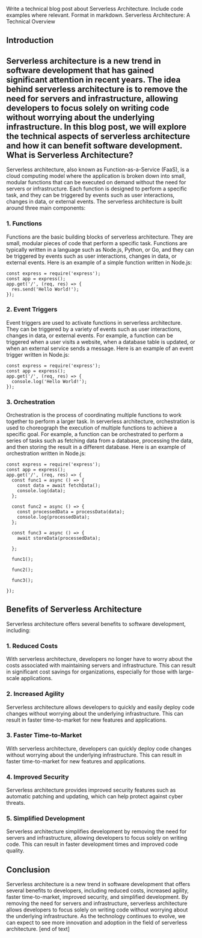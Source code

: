  Write a technical blog post about Serverless Architecture. Include code examples where relevant. Format in markdown.
Serverless Architecture: A Technical Overview

Introduction
------------

Serverless architecture is a new trend in software development that has gained significant attention in recent years. The idea behind serverless architecture is to remove the need for servers and infrastructure, allowing developers to focus solely on writing code without worrying about the underlying infrastructure. In this blog post, we will explore the technical aspects of serverless architecture and how it can benefit software development.
What is Serverless Architecture?
------------------

Serverless architecture, also known as Function-as-a-Service (FaaS), is a cloud computing model where the application is broken down into small, modular functions that can be executed on demand without the need for servers or infrastructure. Each function is designed to perform a specific task, and they can be triggered by events such as user interactions, changes in data, or external events.
The serverless architecture is built around three main components:

### 1. Functions

Functions are the basic building blocks of serverless architecture. They are small, modular pieces of code that perform a specific task. Functions are typically written in a language such as Node.js, Python, or Go, and they can be triggered by events such as user interactions, changes in data, or external events.
Here is an example of a simple function written in Node.js:
```
const express = require('express');
const app = express();
app.get('/', (req, res) => {
  res.send('Hello World!');
});
```
### 2. Event Triggers

Event triggers are used to activate functions in serverless architecture. They can be triggered by a variety of events such as user interactions, changes in data, or external events. For example, a function can be triggered when a user visits a website, when a database table is updated, or when an external service sends a message.
Here is an example of an event trigger written in Node.js:
```
const express = require('express');
const app = express();
app.get('/', (req, res) => {
  console.log('Hello World!');
});
```
### 3. Orchestration

Orchestration is the process of coordinating multiple functions to work together to perform a larger task. In serverless architecture, orchestration is used to choreograph the execution of multiple functions to achieve a specific goal. For example, a function can be orchestrated to perform a series of tasks such as fetching data from a database, processing the data, and then storing the result in a different database.
Here is an example of orchestration written in Node.js:
```
const express = require('express');
const app = express();
app.get('/', (req, res) => {
  const func1 = async () => {
    const data = await fetchData();
    console.log(data);
  };

  const func2 = async () => {
    const processedData = processData(data);
    console.log(processedData);
  };

  const func3 = async () => {
    await storeData(processedData);

  };

  func1();

  func2();

  func3();

});

```
Benefits of Serverless Architecture
-----------------------------

Serverless architecture offers several benefits to software development, including:

### 1. Reduced Costs

With serverless architecture, developers no longer have to worry about the costs associated with maintaining servers and infrastructure. This can result in significant cost savings for organizations, especially for those with large-scale applications.

### 2. Increased Agility

Serverless architecture allows developers to quickly and easily deploy code changes without worrying about the underlying infrastructure. This can result in faster time-to-market for new features and applications.

### 3. Faster Time-to-Market

With serverless architecture, developers can quickly deploy code changes without worrying about the underlying infrastructure. This can result in faster time-to-market for new features and applications.

### 4. Improved Security

Serverless architecture provides improved security features such as automatic patching and updating, which can help protect against cyber threats.

### 5. Simplified Development

Serverless architecture simplifies development by removing the need for servers and infrastructure, allowing developers to focus solely on writing code. This can result in faster development times and improved code quality.

Conclusion
----------

Serverless architecture is a new trend in software development that offers several benefits to developers, including reduced costs, increased agility, faster time-to-market, improved security, and simplified development. By removing the need for servers and infrastructure, serverless architecture allows developers to focus solely on writing code without worrying about the underlying infrastructure. As the technology continues to evolve, we can expect to see more innovation and adoption in the field of serverless architecture. [end of text]


